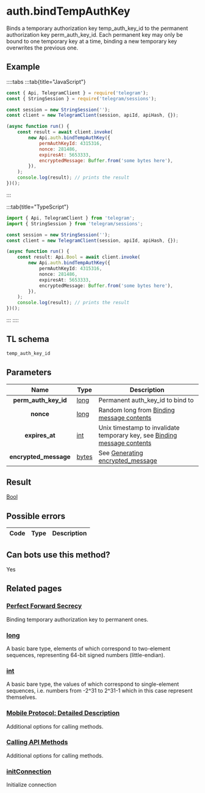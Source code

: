 # auth.bindTempAuthKey

Binds a temporary authorization key temp_auth_key_id to the permanent authorization key perm_auth_key_id. Each permanent key may only be bound to one temporary key at a time, binding a new temporary key overwrites the previous one.

## Example

::::tabs
:::tab{title="JavaScript"}

```js
const { Api, TelegramClient } = require('telegram');
const { StringSession } = require('telegram/sessions');

const session = new StringSession('');
const client = new TelegramClient(session, apiId, apiHash, {});

(async function run() {
    const result = await client.invoke(
        new Api.auth.bindTempAuthKey({
            permAuthKeyId: 4315316,
            nonce: 281486,
            expiresAt: 5653333,
            encryptedMessage: Buffer.from('some bytes here'),
        }),
    );
    console.log(result); // prints the result
})();
```

:::

:::tab{title="TypeScript"}

```ts
import { Api, TelegramClient } from 'telegram';
import { StringSession } from 'telegram/sessions';

const session = new StringSession('');
const client = new TelegramClient(session, apiId, apiHash, {});

(async function run() {
    const result: Api.Bool = await client.invoke(
        new Api.auth.bindTempAuthKey({
            permAuthKeyId: 4315316,
            nonce: 281486,
            expiresAt: 5653333,
            encryptedMessage: Buffer.from('some bytes here'),
        }),
    );
    console.log(result); // prints the result
})();
```

:::
::::

## TL schema

```txt
temp_auth_key_id
```

## Parameters

|         Name          | Type                                          | Description                                                                                                                    |
| :-------------------: | --------------------------------------------- | ------------------------------------------------------------------------------------------------------------------------------ |
| **perm_auth_key_id**  | [long](https://core.telegram.org/type/long)   | Permanent auth_key_id to bind to                                                                                               |
|       **nonce**       | [long](https://core.telegram.org/type/long)   | Random long from [Binding message contents](https://core.telegram.org#binding-message-contents)                                |
|    **expires_at**     | [int](https://core.telegram.org/type/int)     | Unix timestamp to invalidate temporary key, see [Binding message contents](https://core.telegram.org#binding-message-contents) |
| **encrypted_message** | [bytes](https://core.telegram.org/type/bytes) | See [Generating encrypted_message](https://core.telegram.org#generating-encrypted-message)                                     |

## Result

[Bool](https://core.telegram.org/type/Bool)

## Possible errors

| Code | Type | Description |
| :--: | ---- | ----------- |

## Can bots use this method?

Yes

## Related pages

### [Perfect Forward Secrecy](https://core.telegram.org/api/pfs)

Binding temporary authorization key to permanent ones.

### [long](https://core.telegram.org/type/long)

A basic bare type, elements of which correspond to two-element sequences, representing 64-bit signed numbers (little-endian).

### [int](https://core.telegram.org/type/int)

A basic bare type, the values of which correspond to single-element sequences, i.e. numbers from -2^31 to 2^31-1 which in this case represent themselves.

### [﻿Mobile Protocol: Detailed Description](https://core.telegram.org/mtproto/description)

Additional options for calling methods.

### [Calling API Methods](https://core.telegram.org/api/invoking)

Additional options for calling methods.

### [initConnection](https://core.telegram.org/method/initConnection)

Initialize connection
